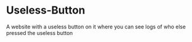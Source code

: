 # Useless-Button
A website with a useless button on it where you can see logs of who else pressed the useless button
